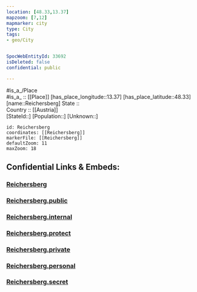 ```yaml
---
location: [48.33,13.37] 
mapzoom: [7,12] 
mapmarker: city 
type: City
tags:
- geo/City


SpocWebEntityId: 33692
isDeleted: false
confidential: public

---
```

#is_a_/Place  
#is_a_ :: [[Place]] 
[has_place_longitude::13.37] 
[has_place_latitude::48.33] 
[name::Reichersberg] 
State ::  
Country :: [[Austria]]  
[StateId::] 
[Population::] 
[Unknown::] 


```leaflet
id: Reichersberg
coordinates: [[Reichersberg]] 
markerFile: [[Reichersberg]] 
defaultZoom: 11 
maxZoom: 18
```


## Confidential Links & Embeds: 

### [Reichersberg](/_Standards/Earth/Continent/Europe/Europe~Central/Austria/Austrias_States/Oberösterreich/City/Reichersberg.md) 

### [Reichersberg.public](/_public/Earth/Continent/Europe/Europe~Central/Austria/Austrias_States/Oberösterreich/City/Reichersberg.public.md) 

### [Reichersberg.internal](/_internal/Earth/Continent/Europe/Europe~Central/Austria/Austrias_States/Oberösterreich/City/Reichersberg.internal.md) 

### [Reichersberg.protect](/_protect/Earth/Continent/Europe/Europe~Central/Austria/Austrias_States/Oberösterreich/City/Reichersberg.protect.md) 

### [Reichersberg.private](/_private/Earth/Continent/Europe/Europe~Central/Austria/Austrias_States/Oberösterreich/City/Reichersberg.private.md) 

### [Reichersberg.personal](/_personal/Earth/Continent/Europe/Europe~Central/Austria/Austrias_States/Oberösterreich/City/Reichersberg.personal.md) 

### [Reichersberg.secret](/_secret/Earth/Continent/Europe/Europe~Central/Austria/Austrias_States/Oberösterreich/City/Reichersberg.secret.md)

